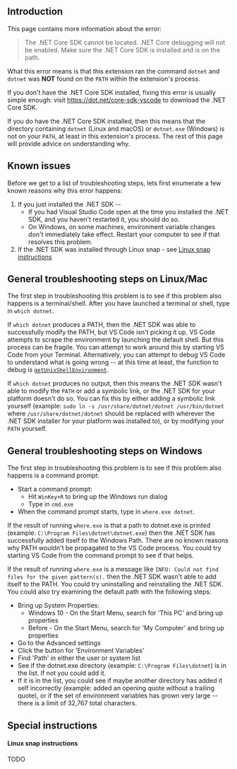 ## Introduction

This page contains more information about the error:

> The .NET Core SDK cannot be located. .NET Core debugging will not be enabled. Make sure the .NET Core SDK is installed and is on the path.

What this error means is that this extension ran the command `dotnet` and `dotnet` was **NOT** found on the `PATH` within the extension's process.

If you don't have the .NET Core SDK installed, fixing this error is usually simple enough: visit https://dot.net/core-sdk-vscode to download the .NET Core SDK.

If you do have the .NET Core SDK installed, then this means that the directory containing `dotnet` (Linux and macOS) or `dotnet.exe` (Windows) is not on your `PATH`, at least in this extension's process. The rest of this page will provide advice on understanding why.

## Known issues

Before we get to a list of troubleshooting steps, lets first enumerate a few known reasons why this error happens:

1. If you just installed the .NET SDK --
   * If you had Visual Studio Code open at the time you installed the .NET SDK, and you haven't restarted it, you should do so.
   * On Windows, on some machines, environment variable changes don't immediately take effect. Restart your computer to see if that resolves this problem.
2. If the .NET SDK was installed through Linux snap - see [Linux snap instructions](#linux-snap-instructions)

## General troubleshooting steps on Linux/Mac

The first step in troubleshooting this problem is to see if this problem also happens is a terminal/shell. After you have launched a terminal or shell, type in `which dotnet`.

If `which dotnet` produces a PATH, then the .NET SDK was able to successfully modify the PATH, but VS Code isn't picking it up. VS Code attempts to scrape the environment by launching the default shell. But this process can be fragile. You can attempt to work around this by starting VS Code from your Terminal. Alternatively, you can attempt to debug VS Code to understand what is going wrong -- at this time at least, the function to debug is [`getUnixShellEnvironment`](https://github.com/microsoft/vscode/blob/ab10e26096a5494b68bc709a405a0dddeb227e0b/src/vs/code/node/shellEnv.ts#L13).

If `which dotnet` produces no output, then this means the .NET SDK wasn't able to modify the `PATH` or add a symbolic link, or the .NET SDK for your platform doesn't do so. You can fix this by either adding a symbolic link yourself (example: `sudo ln -s /usr/share/dotnet/dotnet /usr/bin/dotnet` where `/usr/share/dotnet/dotnet` should be replaced with wherever the .NET SDK installer for your platform was installed to), or by modifying your `PATH` yourself.

## General troubleshooting steps on Windows

The first step in troubleshooting this problem is to see if this problem also happens is a command prompt:

* Start a command prompt:
    * Hit `WinKey+R` to bring up the Windows run dialog
    * Type in `cmd.exe`
* When the command prompt starts, type in `where.exe dotnet`.

If the result of running `where.exe` is that a path to dotnet.exe is printed (example: `C:\Program Files\dotnet\dotnet.exe`) then the .NET SDK has successfully added itself to the Windows Path. There are no known reasons why PATH wouldn't be propagated to the VS Code process. You could try starting VS Code from the command prompt to see if that helps.

If the result of running `where.exe` is a message like `INFO: Could not find files for the given pattern(s).` then the .NET SDK wasn't able to add itself to the PATH. You could try uninstalling and reinstalling the .NET SDK. You could also try examining the default path with the following steps:

* Bring up System Properties:
    * Windows 10 - On the Start Menu, search for 'This PC' and bring up properties
    * Before - On the Start Menu, search for 'My Computer' and bring up properties
* Go to the Advanced settings
* Click the button for 'Environment Variables'
* Find 'Path' in either the user or system list
* See if the dotnet.exe directory (example: `C:\Program Files\dotnet`) is in the list. If not you could add it.
* If it is in the list, you could see if maybe another directory has added it self incorrectly (example: added an opening quote without a trailing quote), or if the set of environment variables has grown very large -- there is a limit of 32,767 total characters.

## Special instructions

#### Linux snap instructions

TODO